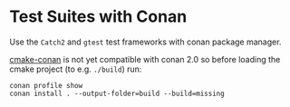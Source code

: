 # Test Suites with Conan

Use the `Catch2` and `gtest` test frameworks with conan package manager.

[cmake-conan](https://github.com/conan-io/cmake-conan) is not yet compatible
with conan 2.0 so before loading the cmake project (to e.g. `./build`) run:

    conan profile show
    conan install . --output-folder=build --build=missing
